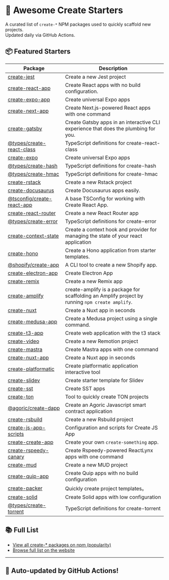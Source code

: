 # 🌱 Awesome Create Starters

A curated list of `create-*` NPM packages used to quickly scaffold new projects.  
Updated daily via GitHub Actions.

## 📦 Featured Starters

| Package | Description |
| ------- | ----------- |
| [create-jest](https://www.npmjs.com/package/create-jest) | Create a new Jest project |
| [create-react-app](https://www.npmjs.com/package/create-react-app) | Create React apps with no build configuration. |
| [create-expo-app](https://www.npmjs.com/package/create-expo-app) | Create universal Expo apps |
| [create-next-app](https://www.npmjs.com/package/create-next-app) | Create Next.js-powered React apps with one command |
| [create-gatsby](https://www.npmjs.com/package/create-gatsby) | Create Gatsby apps in an interactive CLI experience that does the plumbing for you. |
| [@types/create-react-class](https://www.npmjs.com/package/@types/create-react-class) | TypeScript definitions for create-react-class |
| [create-expo](https://www.npmjs.com/package/create-expo) | Create universal Expo apps |
| [@types/create-hash](https://www.npmjs.com/package/@types/create-hash) | TypeScript definitions for create-hash |
| [@types/create-hmac](https://www.npmjs.com/package/@types/create-hmac) | TypeScript definitions for create-hmac |
| [create-rstack](https://www.npmjs.com/package/create-rstack) | Create a new Rstack project |
| [create-docusaurus](https://www.npmjs.com/package/create-docusaurus) | Create Docusaurus apps easily. |
| [@tsconfig/create-react-app](https://www.npmjs.com/package/@tsconfig/create-react-app) | A base TSConfig for working with Create React App. |
| [create-react-router](https://www.npmjs.com/package/create-react-router) | Create a new React Router app |
| [@types/create-error](https://www.npmjs.com/package/@types/create-error) | TypeScript definitions for create-error |
| [create-context-state](https://www.npmjs.com/package/create-context-state) | Create a context hook and provider for managing the state of your react application |
| [create-hono](https://www.npmjs.com/package/create-hono) | Create a Hono application from starter templates. |
| [@shopify/create-app](https://www.npmjs.com/package/@shopify/create-app) | A CLI tool to create a new Shopify app. |
| [create-electron-app](https://www.npmjs.com/package/create-electron-app) | Create Electron App |
| [create-remix](https://www.npmjs.com/package/create-remix) | Create a new Remix app |
| [create-amplify](https://www.npmjs.com/package/create-amplify) | create-amplify is a package for scaffolding an Amplify project by running `npm create amplify`. |
| [create-nuxt](https://www.npmjs.com/package/create-nuxt) | Create a Nuxt app in seconds |
| [create-medusa-app](https://www.npmjs.com/package/create-medusa-app) | Create a Medusa project using a single command. |
| [create-t3-app](https://www.npmjs.com/package/create-t3-app) | Create web application with the t3 stack |
| [create-video](https://www.npmjs.com/package/create-video) | Create a new Remotion project |
| [create-mastra](https://www.npmjs.com/package/create-mastra) | Create Mastra apps with one command |
| [create-nuxt-app](https://www.npmjs.com/package/create-nuxt-app) | Create a Nuxt app in seconds |
| [create-platformatic](https://www.npmjs.com/package/create-platformatic) | Create platformatic application interactive tool |
| [create-slidev](https://www.npmjs.com/package/create-slidev) | Create starter template for Slidev |
| [create-sst](https://www.npmjs.com/package/create-sst) | Create SST apps |
| [create-ton](https://www.npmjs.com/package/create-ton) | Tool to quickly create TON projects |
| [@agoric/create-dapp](https://www.npmjs.com/package/@agoric/create-dapp) | Create an Agoric Javascript smart contract application |
| [create-rsbuild](https://www.npmjs.com/package/create-rsbuild) | Create a new Rsbuild project |
| [create-js-app-scripts](https://www.npmjs.com/package/create-js-app-scripts) | Configuration and scripts for Create JS App |
| [create-create-app](https://www.npmjs.com/package/create-create-app) | Create your own `create-something` app. |
| [create-rspeedy-canary](https://www.npmjs.com/package/create-rspeedy-canary) | Create Rspeedy-powered ReactLynx apps with one command |
| [create-mud](https://www.npmjs.com/package/create-mud) | Create a new MUD project |
| [create-quip-app](https://www.npmjs.com/package/create-quip-app) | Create Quip apps with no build configuration |
| [create-packer](https://www.npmjs.com/package/create-packer) | Quickly create project templates。 |
| [create-solid](https://www.npmjs.com/package/create-solid) | Create Solid apps with low configuration |
| [@types/create-torrent](https://www.npmjs.com/package/@types/create-torrent) | TypeScript definitions for create-torrent |

## 📚 Full List

- [View all create-* packages on npm (popularity)](https://www.npmjs.com/search?q=create-&ranking=popularity)
- [Browse full list on the website](https://project42da.github.io/awesome-create-starters/)

---

## 🤖 Auto-updated by GitHub Actions!
